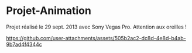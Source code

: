 # Projet-Animation

Projet réalisé le 29 sept. 2013 avec Sony Vegas Pro. Attention aux oreilles !

https://github.com/user-attachments/assets/505b2ac2-dc8d-4e8d-b4ab-9b7ad4f4344c
